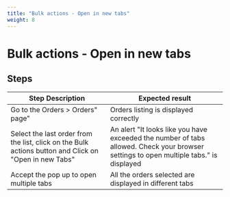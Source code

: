 ```yaml
---
title: "Bulk actions - Open in new tabs"
weight: 8
---
```


# Bulk actions - Open in new tabs
## Steps
| Step Description | Expected result |
| ----- | ----- |
| Go to the Orders > Orders" page" | Orders listing is displayed correctly |
| Select the last order from the list, click on the Bulk actions button and Click on "Open in new Tabs" | An alert "It looks like you have exceeded the number of tabs allowed. Check your browser settings to open multiple tabs." is displayed |
| Accept the pop up to open multiple tabs | All the orders selected are displayed in different tabs |
